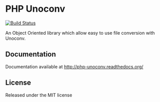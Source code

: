 # PHP Unoconv

[![Build Status](https://secure.travis-ci.org/alchemy-fr/PHP-Unoconv.png?branch=master)](http://travis-ci.org/alchemy-fr/PHP-Unoconv)

An Object Oriented library which allow easy to use file conversion with Unoconv.

## Documentation

Documentation available at http://php-unoconv.readthedocs.org/

## License

Released under the MIT license
